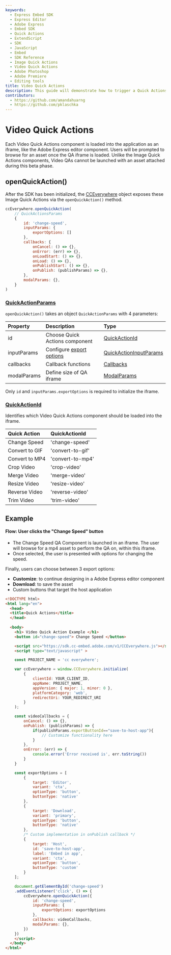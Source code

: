 ```yaml
---
keywords:
  - Express Embed SDK
  - Express Editor
  - Adobe Express
  - Embed SDK
  - Quick Actions
  - ExtendScript
  - SDK
  - JavaScript
  - Embed
  - SDK Reference
  - Image Quick Actions
  - Video Quick Actions
  - Adobe Photoshop
  - Adobe Premiere
  - Editing tools 
title: Video Quick Actions
description: This guide will demonstrate how to trigger a Quick Actions editor for videos.
contributors:
  - https://github.com/amandahuarng
  - https://github.com/pklaschka
---
```


# Video Quick Actions

Each Video Quick Actions component is loaded into the application as an iframe, like the Adobe Express editor component. Users will be prompted to browse for an asset once the QA iframe is loaded. Unlike the Image Quick Actions components, Video QAs cannot be launched with an asset attached during this beta phase.

## openQuickAction()

After the SDK has been initialized, the [CCEverywhere](../../../reference/index.md#cceverywhere) object exposes these Image Quick Actions via the `openQuickAction()` method.

```js
ccEverywhere.openQuickAction(
    // QuickActionsParams
    {
        id: 'change-speed', 
        inputParams: {
            exportOptions: []
        },
        callbacks: {
            onCancel: () => {},
            onError: (err) => {},
            onLoadStart: () => {},
            onLoad: () => {},
            onPublishStart: () => {},
            onPublish: (publishParams) => {},
        },
        modalParams: {},
    }
)
```

### [QuickActionParams](../../../reference/quick_actions/index.md#quickactionparams)

`openQuickAction()` takes an object `QuickActionParams` with 4 parameters:

| Property | Description | Type
| :-- | :-- | :--
| id | Choose Quick Actions component| [QuickActionId](../../../reference/quick_actions/index.md#quickactionid)
| inputParams | Configure [export options](../../../reference/quick_actions/index.md#exportoption) | [QuickActionInputParams](../../../reference/quick_actions/index.mdquickactioninputparams)
| callbacks | Callback functions | [Callbacks](../../../reference/shared_types/index.md#callbacks)
| modalParams | Define size of QA iframe |  [ModalParams](../../../reference/shared_types/index.md#modalparams)

Only `id` and `inputParams.exportOptions` is required to initialize the iframe.

### [QuickActionId](../../../reference/quick_actions/index.md#quickactionid)

Identifies which Video Quick Actions component should be loaded into the iframe.

| Quick Action | QuickActionId
| :-- | :--
| Change Speed | 'change-speed'
| Convert to GIF | 'convert-to-gif'
| Convert to MP4 | 'convert-to-mp4'
| Crop Video | 'crop-video'
| Merge Video | 'merge-video'
| Resize Video | 'resize-video'
| Reverse Video | 'reverse-video'
| Trim Video | 'trim-video'

## Example

#### Flow: User clicks the "Change Speed" button

* The Change Speed QA Component is launched in an iframe. The user will browse for a mp4 asset to perform the QA on, within this iframe.
* Once selected, the user is presented with options for changing the speed.

Finally, users can choose between 3 export options:

* __Customize__: to continue designing in a Adobe Express editor component
* __Download__: to save the asset
* Custom buttons that target the host application

```html
<!DOCTYPE html>
<html lang="en">
  <head>
  <title>Quick Actions</title>
  </head>
    
  <body>
    <h1> Video Quick Action Example </h1>
    <button id="change-speed"> Change Speed </button>

    <script src="https://sdk.cc-embed.adobe.com/v1/CCEverywhere.js"></script>
    <script type="text/javascript" >

    const PROJECT_NAME = 'cc everywhere';

    var ccEverywhere = window.CCEverywhere.initialize(
        {
            clientId: YOUR_CLIENT_ID,
            appName: PROJECT_NAME,
            appVersion: { major: 1, minor: 0 },
            platformCategory: 'web',
            redirectUri: YOUR_REDIRECT_URI
        }
    );

    const videoCallbacks = {
        onCancel: () => {},
        onPublish: (publishParams) => {
            if(publishParams.exportButtonId=="save-to-host-app"){
                // Customize functionality here 
            }
        },
        onError: (err) => {
            console.error('Error received is', err.toString())
        }
    }

    const exportOptions = [
        {
            target: 'Editor',
            variant: 'cta',
            optionType: 'button',
            buttonType: 'native'
        },
        {
            target: 'Download',
            variant: 'primary',
            optionType: 'button',
            buttonType: 'native'
        },
        /* Custom implementation in onPublish callback */
        {
            target: 'Host',
            id: 'save-to-host-app',
            label: 'Embed in app',
            variant: 'cta',
            optionType: 'button',
            buttonType: 'custom'
        }
    ];

    document.getElementById('change-speed')
    .addEventListener('click', () => {
        ccEverywhere.openQuickAction({
            id: 'change-speed', 
            inputParams: { 
                exportOptions: exportOptions
            },
            callbacks: videoCallbacks,
            modalParams: {},
        })
    })
    </script>
  </body> 
</html>
```
